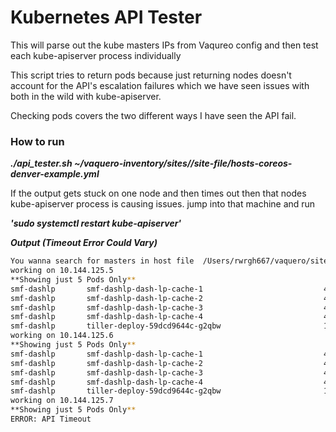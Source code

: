 # Kubernetes API Tester

This will parse out the kube masters IPs from Vaqureo config and then test each kube-apiserver process individually 

This script tries to return pods because just returning nodes doesn't account for the API's escalation failures which we have seen issues with both in the wild with kube-apiserver. 

Checking pods covers the two different ways I have seen the API fail.


### How to run

***./api_tester.sh ~/vaquero-inventory/sites//site-file/hosts-coreos-denver-example.yml***

If the output gets stuck on one node and then times out then that nodes kube-apiserver process is causing issues. jump into that machine and run 

***'sudo systemctl restart kube-apiserver'***

***Output (Timeout Error Could Vary)***
```>$./api_tester.sh ~/vaquero-inventory/sites//smf-ingest/hosts-coreos-smf.yml
You wanna search for masters in host file  /Users/rwrgh667/vaquero/sites//ingest/hosts-smf.yml
working on 10.144.125.5
**Showing just 5 Pods Only**
smf-dashlp       smf-dashlp-dash-lp-cache-1                           4/4     Running   0          20d
smf-dashlp       smf-dashlp-dash-lp-cache-2                           4/4     Running   0          20d
smf-dashlp       smf-dashlp-dash-lp-cache-3                           4/4     Running   0          20d
smf-dashlp       smf-dashlp-dash-lp-cache-4                           4/4     Running   0          20d
smf-dashlp       tiller-deploy-59dcd9644c-g2qbw                       1/1     Running   0          20d
working on 10.144.125.6
**Showing just 5 Pods Only**
smf-dashlp       smf-dashlp-dash-lp-cache-1                           4/4     Running   0          20d
smf-dashlp       smf-dashlp-dash-lp-cache-2                           4/4     Running   0          20d
smf-dashlp       smf-dashlp-dash-lp-cache-3                           4/4     Running   0          20d
smf-dashlp       smf-dashlp-dash-lp-cache-4                           4/4     Running   0          20d
smf-dashlp       tiller-deploy-59dcd9644c-g2qbw                       1/1     Running   0          20d
working on 10.144.125.7
**Showing just 5 Pods Only**
ERROR: API Timeout
```
 
 
